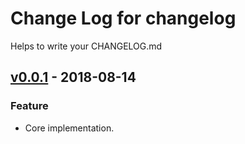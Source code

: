# Change Log for changelog
Helps to write your CHANGELOG.md

## [v0.0.1](https://github.com/afrozopsy/AnayaTimer/tree/master) - 2018-08-14

### Feature
* Core implementation.

